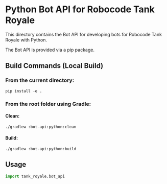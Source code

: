 # Python Bot API for Robocode Tank Royale

This directory contains the Bot API for developing bots for Robocode Tank Royale with Python.

The Bot API is provided via a pip package.

## Build Commands (Local Build)

### From the current directory:

```shell
pip install -e .
```

### From the root folder using Gradle:

#### Clean:

```shell
./gradlew :bot-api:python:clean
```

#### Build:

```shell
./gradlew :bot-api:python:build
```

## Usage

```py
import tank_royale.bot_api
```
